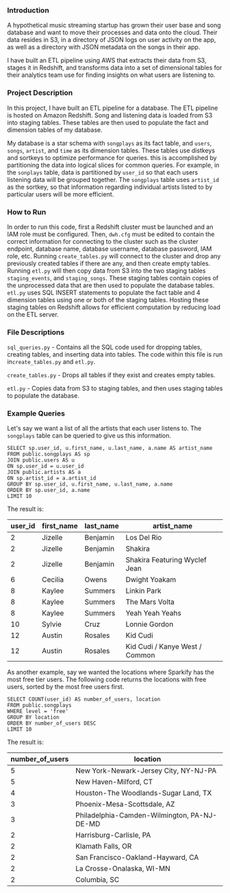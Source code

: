 ### Introduction

A hypothetical music streaming startup has grown their user base and song database and want to move their processes and data onto the cloud. Their data resides in S3, in a directory of JSON logs on user activity on the app, as well as a directory with JSON metadata on the songs in their app.

I have built an ETL pipeline using AWS that extracts their data from S3, stages it in Redshift, and transforms data into a set of dimensional tables for their analytics team use for finding insights on what users are listening to. 

### Project Description

In this project, I have built an ETL pipeline for a database. The ETL pipeline is hosted on Amazon Redshift. Song and listening data is loaded from S3 into staging tables. These tables are then used to populate the fact and dimension tables of my database. 

My database is a star schema with `songplays` as its fact table, and `users`, `songs`, `artist`, and `time` as its dimension tables. These tables use distkeys and sortkeys to optimize performance for queries. this is accomplished by partitioning the data into logical slices for common queries. For example, in the `sonplays` table, data is partitioned by `user_id` so that each users listening data will be grouped together. The `songplays` table uses `artist_id` as the sortkey, so that information regarding individual artists listed to by particular users will be more efficient. 

### How to Run

In order to run this code, first a Redshift cluster must be launched and an IAM role must be configured. Then, `dwh.cfg` must be edited to  contain the correct information for connecting to the cluster such as the cluster endpoint, database name, database username, database password, IAM role, etc. Running `create_tables.py` will connect to the cluster and drop any previously created tables if there are any, and then create empty tables. Running `etl.py` will then copy data from S3 into the two staging tables `staging_events`, and `staging_songs`. These staging tables contain copies of the unprocessed data that are then used to populate the database tables. `etl.py` uses SQL INSERT statements to populate the fact table and 4 dimension tables using one or both of the staging tables. Hosting these staging tables on Redshift allows for efficient computation by reducing load on the ETL server.

### File Descriptions

`sql_queries.py` - Contains all the SQL code used for dropping tables, creating tables, and inserting data into tables. The code within this file is run in`create_tables.py` and `etl.py`.

`create_tables.py` - Drops all tables if they exist and creates empty tables.

`etl.py` - Copies data from S3 to staging tables, and then uses staging tables to populate the database. 

### Example Queries 

Let's say we want a list of all the artists that each user listens to. The `songplays` table can be queried to give us this information. 

	SELECT sp.user_id, u.first_name, u.last_name, a.name AS artist_name
	FROM public.songplays AS sp
	JOIN public.users AS u
	ON sp.user_id = u.user_id
	JOIN public.artists AS a
	ON sp.artist_id = a.artist_id
	GROUP BY sp.user_id, u.first_name, u.last_name, a.name
	ORDER BY sp.user_id, a.name 
	LIMIT 10

The result is: 

user_id | first_name | last_name | artist_name
--- | --- | --- | ---
2 | Jizelle | Benjamin | Los Del Rio
2 | Jizelle | Benjamin | Shakira
2 | Jizelle | Benjamin | Shakira Featuring Wyclef Jean
6 | Cecilia | Owens | Dwight Yoakam
8 | Kaylee | Summers | Linkin Park
8 | Kaylee | Summers | The Mars Volta
8 | Kaylee | Summers | Yeah Yeah Yeahs
10 | Sylvie | Cruz | Lonnie Gordon
12 | Austin | Rosales | Kid Cudi
12 | Austin | Rosales | Kid Cudi / Kanye West / Common


As another example, say we wanted the locations where Sparkify has the most free tier users. The following code returns the locations with free users, sorted by the most free users first.

	SELECT COUNT(user_id) AS number_of_users, location
	FROM public.songplays
	WHERE level = 'free'
	GROUP BY location
	ORDER BY number_of_users DESC
	LIMIT 10

The result is: 

number_of_users | location
--- | ---
5 | New York-Newark-Jersey City, NY-NJ-PA
5 | New Haven-Milford, CT
4 | Houston-The Woodlands-Sugar Land, TX
3 | Phoenix-Mesa-Scottsdale, AZ
3 | Philadelphia-Camden-Wilmington, PA-NJ-DE-MD
2 | Harrisburg-Carlisle, PA
2 | Klamath Falls, OR
2 | San Francisco-Oakland-Hayward, CA
2 | La Crosse-Onalaska, WI-MN
2 | Columbia, SC
